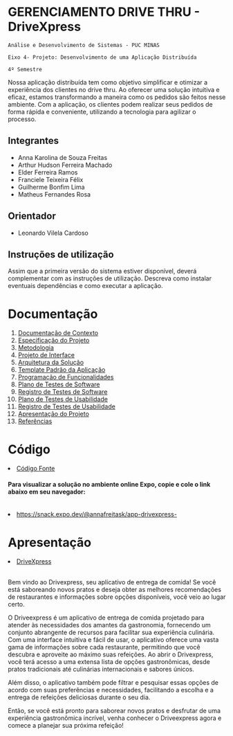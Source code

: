 # GERENCIAMENTO DRIVE THRU - DriveXpress

`Análise e Desenvolvimento de Sistemas - PUC MINAS`

`Eixo 4- Projeto: Desenvolvimento de uma Aplicação Distribuída`

`4º Semestre`

Nossa aplicação distribuída tem como objetivo simplificar e otimizar a experiência dos clientes no drive thru. Ao oferecer uma solução intuitiva e eficaz, estamos transformando a maneira como os pedidos são feitos nesse ambiente. Com a aplicação, os clientes podem realizar seus pedidos de forma rápida e conveniente, utilizando a tecnologia para agilizar o processo.

## Integrantes

* Anna Karolina de Souza Freitas
* Arthur Hudson Ferreira Machado
* Elder Ferreira Ramos
* Franciele Teixeira Félix
* Guilherme Bonfim Lima
* Matheus Fernandes Rosa

## Orientador

* Leonardo Vilela Cardoso

## Instruções de utilização

Assim que a primeira versão do sistema estiver disponível, deverá complementar com as instruções de utilização. Descreva como instalar eventuais dependências e como executar a aplicação.

# Documentação

<ol>
<li><a href="docs/01-Documentação de Contexto.md"> Documentação de Contexto</a></li>
<li><a href="docs/02-Especificação do Projeto.md"> Especificação do Projeto</a></li>
<li><a href="docs/03-Metodologia.md"> Metodologia</a></li>
<li><a href="docs/04-Projeto de Interface.md"> Projeto de Interface</a></li>
<li><a href="docs/05-Arquitetura da Solução.md"> Arquitetura da Solução</a></li>
<li><a href="docs/06-Template Padrão da Aplicação.md"> Template Padrão da Aplicação</a></li>
<li><a href="docs/07-Programação de Funcionalidades.md"> Programação de Funcionalidades</a></li>
<li><a href="docs/08-Plano de Testes de Software.md"> Plano de Testes de Software</a></li>
<li><a href="docs/09-Registro de Testes de Software.md"> Registro de Testes de Software</a></li>
<li><a href="docs/10-Plano de Testes de Usabilidade.md"> Plano de Testes de Usabilidade</a></li>
<li><a href="docs/11-Registro de Testes de Usabilidade.md"> Registro de Testes de Usabilidade</a></li>
<li><a href="docs/12-Apresentação do Projeto.md"> Apresentação do Projeto</a></li>
<li><a href="docs/13-Referências.md"> Referências</a></li>
</ol>

# Código

<li><a href="src/README.md"> Código Fonte </a></li>

#### Para visualizar a solução no ambiente online Expo, copie e cole o link abaixo em seu navegador:<br>
<br>
<li><a href="src/README.md">https://snack.expo.dev/@annafreitask/app-drivexpress-</a></li>




# Apresentação

<li><a href="presentation/README.md"> DriveXpress </a></li>
<br>

<a>Bem vindo ao Drivexpress, seu aplicativo de entrega de comida! Se você está saboreando novos pratos e deseja obter as melhores recomendações de restaurantes e informações sobre opções disponíveis, você veio ao lugar certo.

O Driveexpress é um aplicativo de entrega de comida projetado para atender às necessidades dos amantes da gastronomia, fornecendo um conjunto abrangente de recursos para facilitar sua experiência culinária. Com uma interface intuitiva e fácil de usar, o aplicativo oferece uma vasta gama de informações sobre cada restaurante, permitindo que você descubra e aproveite ao máximo suas refeições. Ao abrir o Drivexpress, você terá acesso a uma extensa lista de opções gastronômicas, desde pratos tradicionais até culinárias internacionais e sabores únicos.

Além disso, o aplicativo também pode filtrar e pesquisar essas opções de acordo com suas preferências e necessidades, facilitando a escolha e a entrega de refeições deliciosas durante o seu dia.

Então, se você está pronto para saborear novos pratos e desfrutar de uma experiência gastronômica incrível, venha conhecer o Driveexpress agora e comece a planejar sua próxima refeição! </a>
